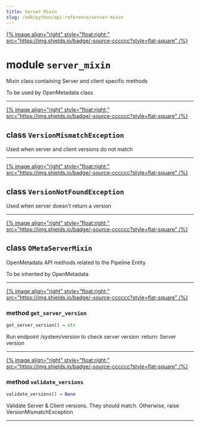 ```yaml
---
title: Server Mixin
slug: /sdk/python/api-reference/server-mixin
---
```




[{% image align="right" style="float:right;" src="https://img.shields.io/badge/-source-cccccc?style=flat-square" /%}](https://github.com/open-metadata/OpenMetadata/tree/main/ingestion/src/metadata/ingestion/ometa/mixins/server_mixin.py#L0")

# module `server_mixin`
Mixin class containing Server and client specific methods 

To be used by OpenMetadata class 



---

[{% image align="right" style="float:right;" src="https://img.shields.io/badge/-source-cccccc?style=flat-square" /%}](https://github.com/open-metadata/OpenMetadata/tree/main/ingestion/src/metadata/ingestion/ometa/mixins/server_mixin.py#L23")

## class `VersionMismatchException`
Used when server and client versions do not match 





---

[{% image align="right" style="float:right;" src="https://img.shields.io/badge/-source-cccccc?style=flat-square" /%}](https://github.com/open-metadata/OpenMetadata/tree/main/ingestion/src/metadata/ingestion/ometa/mixins/server_mixin.py#L29")

## class `VersionNotFoundException`
Used when server doesn't return a version 





---

[{% image align="right" style="float:right;" src="https://img.shields.io/badge/-source-cccccc?style=flat-square" /%}](https://github.com/open-metadata/OpenMetadata/tree/main/ingestion/src/metadata/ingestion/ometa/mixins/server_mixin.py#L35")

## class `OMetaServerMixin`
OpenMetadata API methods related to the Pipeline Entity 

To be inherited by OpenMetadata 




---

[{% image align="right" style="float:right;" src="https://img.shields.io/badge/-source-cccccc?style=flat-square" /%}](https://github.com/open-metadata/OpenMetadata/tree/main/ingestion/src/metadata/ingestion/ometa/mixins/server_mixin.py#L44")

### method `get_server_version`

```python
get_server_version() → str
```

Run endpoint /system/version to check server version :return: Server version 

---

[{% image align="right" style="float:right;" src="https://img.shields.io/badge/-source-cccccc?style=flat-square" /%}](https://github.com/open-metadata/OpenMetadata/tree/main/ingestion/src/metadata/ingestion/ometa/mixins/server_mixin.py#L58")

### method `validate_versions`

```python
validate_versions() → None
```

Validate Server & Client versions. They should match. Otherwise, raise VersionMismatchException 




---


